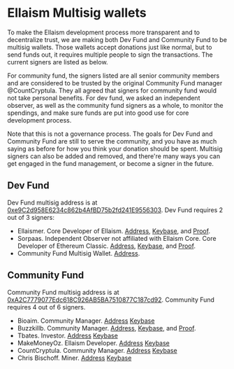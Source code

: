 # Ellaism Multisig wallets

To make the Ellaism development process more transparent and to decentralize trust, we are making both Dev Fund and Community Fund to be multisig wallets. Those wallets accept donations just like normal, but to send funds out, it requires multiple people to sign the transactions. The current signers are listed as below.

For community fund, the signers listed are all senior community members and are considered to be trusted by the original Community Fund manager @CountCryptula. They all agreed that signers for community fund would not take personal benefits. For dev fund, we asked an independent observer, as well as the community fund signers as a whole, to monitor the spendings, and make sure funds are put into good use for core development process.

Note that this is not a governance process. The goals for Dev Fund and Community Fund are still to serve the community, and you have as much saying as before for how you think your donation should be spent. Multisig signers can also be added and removed, and there're many ways you can get engaged in the fund management, or become a signer in the future.

## Dev Fund

Dev Fund multisig address is at [0xe9C2d958E6234c862b4AfBD75b2fd241E9556303](https://explorer.ellaism.org/addr/0xe9C2d958E6234c862b4AfBD75b2fd241E9556303). Dev Fund requires 2 out of 3 signers:

* Ellaismer. Core Developer of Ellaism. [Address](https://explorer.ellaism.org/addr/0x0058781f3A0C1a9BE51581CBD8BC41B871c37713), [Keybase](https://keybase.io/ellaismer), and [Proof](https://explorer.ellaism.org/tx/0x350284b27e4136bc513c0cca6f6ac3959180c30534050e89243023353ac761b9).
* Sorpaas. Independent Observer not affiliated with Ellaism Core. Core Developer of Ethereum Classic. [Address](https://explorer.ellaism.org/addr/0x00f974Bee5ABA74e57686A17B060Be6dA2222620), [Keybase](https://keybase.io/sorpaas), and [Proof](https://explorer.ellaism.org/tx/0x1ec055fdd713ea10568f8f2e1894a384b122080494763a533e72a41318b18560).
* Community Fund Multisig Wallet. [Address](https://explorer.ellaism.org/addr/0xA2C7779077Edc618C926AB5BA7510877C187cd92).

## Community Fund

Community Fund multisig address is at [0xA2C7779077Edc618C926AB5BA7510877C187cd92](https://explorer.ellaism.org/addr/0xA2C7779077Edc618C926AB5BA7510877C187cd92). Community Fund requires 4 out of 6 signers.

* Bioaim. Community Manager. [Address](https://explorer.ellaism.org/addr/0x00698D7C72e86b5dD81bbf535DBC9790988C1fD8) [Keybase](https://keybase.io/bioaim)
* Buzzkillb. Community Manager. [Address](https://explorer.ellaism.org/addr/0xFAa3690A4C661D3bceE763D4337BEA37493065F2), [Keybase](https://keybase.io/buzzkillb), and [Proof](https://explorer.ellaism.org/tx/0x2f9115f94502cde926b8569dbed9b879d8d33a6a4c425a8eb28e901fe4a304d1).
* Tbates. Investor. [Address](https://explorer.ellaism.org/addr/0xF715A869ADC138739c80746530F7030F73AaD087) [Keybase](https://keybase.io/tbates76)
* MakeMoneyOz. Ellaism Developer. [Address](https://explorer.ellaism.org/addr/0x89b09D40c25B05491AAeb236F6e4465D7A74bdb7) [Keybase](https://keybase.io/makemoneyoz)
* CountCryptula. Community Manager. [Address](https://explorer.ellaism.org/addr/0x349A6EaA5c71f8D9788DAA3A3e8302885BfB903D) [Keybase](https://keybase.io/countcryptula)
* Chris Bischoff. Miner. [Address](https://explorer.ellaism.org/addr/0x1C1AF85d8ec7e3ad9532cdAb9D9EEc55A1bb383E) [Keybase](https://keybase.io/chrls)
